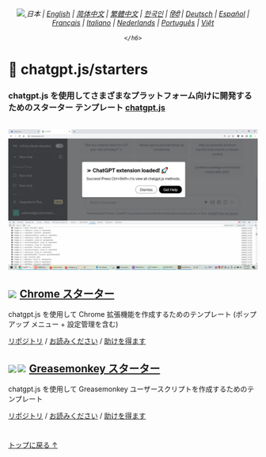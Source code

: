 <div id="lang-selector" align="center">
    <h6>
        <a href="https://github.com/KudoAI/chatgpt.js/tree/main/starters/docs">
            <picture>
                <source type="image/svg+xml" media="(prefers-color-scheme: dark)" srcset="https://media.chatgptjs.org/images/icons/earth-americas-white-padded-icon17x15.svg?714b6a1">
                <img src="https://media.chatgptjs.org/images/icons/earth-americas-padded-icon17x15.svg?714b6a1">
            </picture>
        </a> 日本 | <a href="../..#readme">English</a> | <a href="../zh-cn#readme">简体中文</a> | <a href="../zh-tw#readme">繁體中文</a> | <a href="../ko#readme">한국인</a> | <a href="../hi#readme">हिंदी</a> | <a href="../de#readme">Deutsch</a> | <a href="../es#readme">Español</a> | <a href="../fr#readme">Français</a> | <a href="../it#readme">Italiano</a> | <a href="../nl#readme">Nederlands</a> | <a href="../pt#readme">Português</a> | <a href="../vi#readme">Việt</a>
    
    </h6>
</div>

# 🚀 chatgpt.js/starters

### chatgpt.js を使用してさまざまなプラットフォーム向けに開発するためのスターター テンプレート <a href="https://github.com/KudoAI/chatgpt.js">chatgpt.js</a>

<br>

<img src="../../chrome/media/images/screenshots/extension-loaded.png">

<h2><a href="../../chrome"><img style="margin: 0 2px -1px 0" height=18 src="https://media.chatgptjs.org/images/icons/platforms/chrome/icon32.png?8c852fa5"></a> <a href="../../chrome">Chrome スターター</a></h2>

chatgpt.js を使用して Chrome 拡張機能を作成するためのテンプレート (ポップアップ メニュー + 設定管理を含む)

[リポジトリ](https://github.com/KudoAI/chatgpt.js-chrome-starter) / [お読みください](../../chrome/docs/ja#readme) / [助けを得ます](https://github.com/KudoAI/chatgpt.js-chrome-starter/issues)

<h2><a href="../../greasemonkey"><img style="margin: 0 2px -0.065rem 0" height=19 src="https://media.chatgptjs.org/images/icons/platforms/tampermonkey/icon28.png?a3e53bf7"><img style="margin: 0 2px -0.035rem 1px" height=19.5 src="https://media.chatgptjs.org/images/icons/platforms/violentmonkey/icon25.png?a3e53bf7"></a> <a href="../../greasemonkey">Greasemonkey スターター</a></h2>

chatgpt.js を使用して Greasemonkey ユーザースクリプトを作成するためのテンプレート

[リポジトリ](https://github.com/KudoAI/chatgpt.js-greasemonkey-starter) / [お読みください](../../greasemonkey#readme) / [助けを得ます](https://github.com/KudoAI/chatgpt.js-greasemonkey-starter/issues)

#

[トップに戻る ↑](#lang-selector)
